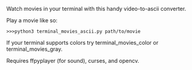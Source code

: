 Watch movies in your terminal with this handy video-to-ascii converter.

Play a movie like so:
```
>>>python3 terminal_movies_ascii.py path/to/movie
```

If your terminal supports colors try terminal_movies_color or terminal_movies_gray.

Requires ffpyplayer (for sound), curses, and opencv.